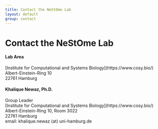 ```yaml
---
title: Contact the NeStOme Lab
layout: default
group: contact
---
```


# Contact the NeStOme Lab


<div class="row">

<div class="col-md-4">

  <h4>Lab Area </h4>
  [Institute for Computational and Systems Biology](https://www.cosy.bio/)<br>
  Albert-Einstein-Ring 10<br>
  22761 Hamburg<br>

</div>

<div class="col-md-4">

  <h4>Khalique Newaz, Ph.D.</h4>
  Group Leader<br>
  [Institute for Computational and Systems Biology](https://www.cosy.bio/)<br>
  Albert-Einstein-Ring 10, Room 3022<br>
  22761 Hamburg<br>
  email: khalique.newaz (at) uni-hamburg.de <br>

</div>

</div>
